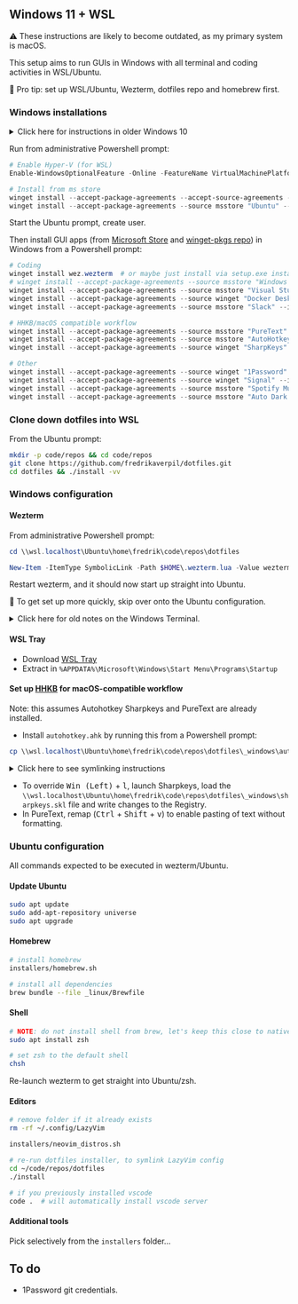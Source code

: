 ## Windows 11 + WSL

⚠️ These instructions are likely to become outdated, as my primary system is macOS.

This setup aims to run GUIs in Windows with all terminal and coding activities in WSL/Ubuntu.

🎒 Pro tip: set up WSL/Ubuntu, Wezterm, dotfiles repo and homebrew first.

### Windows installations

<details>
  <summary>Click here for instructions in older Windows 10</summary>

```powershell
# prerequisites
Enable-WindowsOptionalFeature -Online -FeatureName VirtualMachinePlatform -NoRestart
wsl --install
wsl --list --online

# reboot!

# if wsl installed "Ubuntu":
wsl --terminate Ubuntu
wsl --unregister Ubuntu

# install!
wsl --install --distribution Ubuntu

# get winget by downloading "App Installer" from the Microsoft Store:
# https://www.microsoft.com/en-us/p/app-installer/9nblggh4nns1
```

</details>

Run from administrative Powershell prompt:

```powershell
# Enable Hyper-V (for WSL)
Enable-WindowsOptionalFeature -Online -FeatureName VirtualMachinePlatform -NoRestart

# Install from ms store
winget install --accept-package-agreements --accept-source-agreements --source msstore "Windows Subsystem for Linux" --id 9P9TQF7MRM4R
winget install --accept-package-agreements --source msstore "Ubuntu" --id 9PDXGNCFSCZV
```

Start the Ubuntu prompt, create user.

Then install GUI apps (from [Microsoft Store](https://www.microsoft.com/en-us/store/apps/windows) and [winget-pkgs repo](https://github.com/microsoft/winget-pkgs)) in Windows from a Powershell prompt:

```powershell
# Coding
winget install wez.wezterm  # or maybe just install via setup.exe installer...?
# winget install --accept-package-agreements --source msstore "Windows Terminal" --id 9N0DX20HK701
winget install --accept-package-agreements --source msstore "Visual Studio Code" --id XP9KHM4BK9FZ7Q
winget install --accept-package-agreements --source winget "Docker Desktop" --id "Docker.DockerDesktop"
winget install --accept-package-agreements --source msstore "Slack" --id "9WZDNCRDK3WP"

# HHKB/macOS compatible workflow
winget install --accept-package-agreements --source msstore "PureText" --id 9PKJV6319QTL
winget install --accept-package-agreements --source msstore "AutoHotkey Store Edition" --id 9NQ8Q8J78637
winget install --accept-package-agreements --source winget "SharpKeys" --id "RandyRants.SharpKeys"

# Other
winget install --accept-package-agreements --source winget "1Password" --id "AgileBits.1Password"
winget install --accept-package-agreements --source winget "Signal" --id "OpenWhisperSystems.Signal"
winget install --accept-package-agreements --source msstore "Spotify Music" --id 9NCBCSZSJRSB
winget install --accept-package-agreements --source msstore "Auto Dark Mode" --id XP8JK4HZBVF435
```

### Clone down dotfiles into WSL

From the Ubuntu prompt:

```bash
mkdir -p code/repos && cd code/repos
git clone https://github.com/fredrikaverpil/dotfiles.git
cd dotfiles && ./install -vv
```

### Windows configuration

#### Wezterm

From administrative Powershell prompt:

```powershell
cd \\wsl.localhost\Ubuntu\home\fredrik\code\repos\dotfiles

New-Item -ItemType SymbolicLink -Path $HOME\.wezterm.lua -Value wezterm.lua
```

Restart wezterm, and it should now start up straight into Ubuntu.

🎒 To get set up more quickly, skip over onto the Ubuntu configuration.

<details>
  <summary>Click here for old notes on the Windows Terminal.</summary>

#### Windows Terminal

Run from administrative Powershell prompt:

```powershell
# Remove original settings.json
rm $HOME\AppData\Local\Packages\Microsoft.WindowsTerminal_8wekyb3d8bbwe\LocalState\settings.json

# Create symlink into WSL2's dotfiles repo
cd \\wsl.localhost\Ubuntu\home\fredrik\code\repos\dotfiles

New-Item -ItemType SymbolicLink -Path $HOME\AppData\Local\Packages\Microsoft.WindowsTerminal_8wekyb3d8bbwe\LocalState\settings.json -Value _windows\terminal_settings.json
```

</details>

#### WSL Tray

- Download [WSL Tray](https://github.com/yzgyyang/wsl-tray/releases)
- Extract in `%APPDATA%\Microsoft\Windows\Start Menu\Programs\Startup`

#### Set up [HHKB](https://happyhackingkb.com/) for macOS-compatible workflow

Note: this assumes Autohotkey Sharpkeys and PureText are already installed.

- Install `autohotkey.ahk` by running this from a Powershell prompt:

```powershell
cp \\wsl.localhost\Ubuntu\home\fredrik\code\repos\dotfiles\_windows\autohotkey.ahk "$env:APPDATA\Microsoft\Windows\Start Menu\Programs\Startup\autohotkey.ahk"
```

<details>
  <summary>Click here to see symlinking instructions</summary>

:warning: If WSL is not running, the AutoHotkey script won't run. Therefore, I default to copying the file into place.

Symlinking can be done, instead of copying the `autohotkey.ahk`, from an administrative Powershell prompt:

```powershell
New-Item -ItemType SymbolicLink -Path "$env:APPDATA\Microsoft\Windows\Start Menu\Programs\Startup\autohotkey.ahk" -Value _windows\autohotkey.ahk
```

</details>

- To override <kbd>Win (Left)</kbd> + <kbd>l</kbd>, launch Sharpkeys, load the `\\wsl.localhost\Ubuntu\home\fredrik\code\repos\dotfiles\_windows\sharpkeys.skl` file and write changes to the Registry.
- In PureText, remap (<kbd>Ctrl</kbd> + <kbd>Shift</kbd> + <kbd>v</kbd>) to enable pasting of text without formatting.

### Ubuntu configuration

All commands expected to be executed in wezterm/Ubuntu.

#### Update Ubuntu

```bash
sudo apt update
sudo add-apt-repository universe
sudo apt upgrade
```

#### Homebrew

```bash
# install homebrew
installers/homebrew.sh

# install all dependencies
brew bundle --file _linux/Brewfile
```

#### Shell

```bash
# NOTE: do not install shell from brew, let's keep this close to native
sudo apt install zsh

# set zsh to the default shell
chsh
```

Re-launch wezterm to get straight into Ubuntu/zsh.

#### Editors

```bash
# remove folder if it already exists
rm -rf ~/.config/LazyVim

installers/neovim_distros.sh

# re-run dotfiles installer, to symlink LazyVim config
cd ~/code/repos/dotfiles
./install
```

```bash
# if you previously installed vscode
code .  # will automatically install vscode server
```

#### Additional tools

Pick selectively from the `installers` folder...

## To do

- 1Password git credentials.
